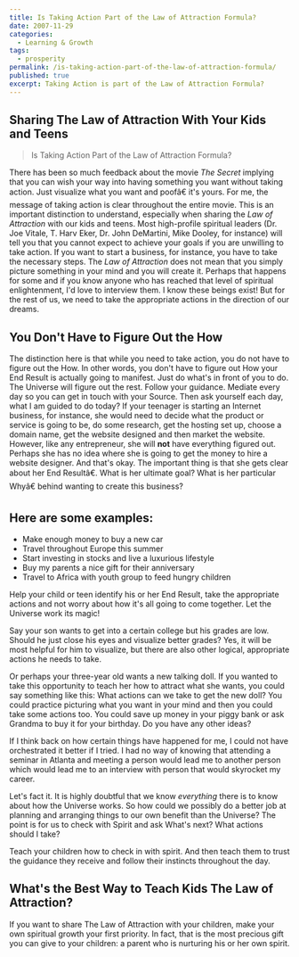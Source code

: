 ```yaml
---
title: Is Taking Action Part of the Law of Attraction Formula?
date: 2007-11-29
categories:
  - Learning & Growth
tags:
  - prosperity
permalink: /is-taking-action-part-of-the-law-of-attraction-formula/
published: true
excerpt: Taking Action is part of the Law of Attraction Formula?
---
```

## Sharing The Law of Attraction With Your Kids and Teens

> Is Taking Action Part of the Law of Attraction Formula?

There has been so much feedback about the movie *The Secret* implying that you can wish your way into having something you want without taking action. Just visualize what you want and poofâ€ it's yours.  For me, the message of taking action is clear throughout the entire movie. This is an important distinction to understand, especially when sharing the *Law of Attraction* with our kids and teens. Most high-profile spiritual leaders (Dr. Joe Vitale, T. Harv Eker, Dr. John DeMartini, Mike Dooley, for instance) will tell you that you cannot expect to achieve your goals if you are unwilling to take action. If you want to start a business, for instance, you have to take the necessary steps.  The *Law of Attraction* does not mean that you simply picture something in your mind and you will create it. Perhaps that happens for some and if you know anyone who has reached that level of spiritual enlightenment, I'd love to interview them. I know these beings exist! But for the rest of us, we need to take the appropriate actions in the direction of our dreams.

## You Don't Have to Figure Out the How

The distinction here is that while you need to take action, you do not have to figure out the How. In other words, you don't have to figure out How your End Result is actually going to manifest. Just do what's in front of you to do. The Universe will figure out the rest. Follow your guidance. Mediate every day so you can get in touch with your Source. Then ask yourself each day, what I am guided to do today? If your teenager is starting an Internet business, for instance, she would need to decide what the product or service is going to be, do some research, get the hosting set up, choose a domain name, get the website designed and then market the website. However, like any entrepreneur, she will **not** have everything figured out. Perhaps she has no idea where she is going to get the money to hire a website designer. And that's okay. The important thing is that she gets clear about her End Resultâ€. What is her ultimate goal? What is her particular Whyâ€ behind wanting to create this business?

## Here are some examples:
- Make enough money to buy a new car
- Travel throughout Europe this summer
- Start investing in stocks and live a luxurious lifestyle
- Buy my parents a nice gift for their anniversary
- Travel to Africa with youth group to feed hungry children

Help your child or teen identify his or her End Result, take the appropriate actions and not worry about how it's all going to come together. Let the Universe work its magic!

Say your son wants to get into a certain college but his grades are low. Should he just close his eyes and visualize better grades? Yes, it will be most helpful for him to visualize, but there are also other logical, appropriate actions he needs to take.

Or perhaps your three-year old wants a new talking doll. If you wanted to take this opportunity to teach her how to attract what she wants, you could say something like this: What actions can we take to get the new doll? You could practice picturing what you want in your mind and then you could take some actions too. You could save up money in your piggy bank or ask Grandma to buy it for your birthday. Do you have any other ideas?

If I think back on how certain things have happened for me, I could not have orchestrated it better if I tried. I had no way of knowing that attending a seminar in Atlanta and meeting a person would lead me to another person which would lead me to an interview with person that would skyrocket my career.

Let's fact it. It is highly doubtful that we know *everything* there is to know about how the Universe works. So how could we possibly do a better job at planning and arranging things to our own benefit than the Universe? The point is for us to check with Spirit and ask What's next? What actions should I take?

Teach your children how to check in with spirit. And then teach them to trust the guidance they receive and follow their instincts throughout the day.

## What's the Best Way to Teach Kids The Law of Attraction?

If you want to share The Law of Attraction with your children, make your own spiritual growth your first priority. In fact, that is the most precious gift you can give to your children: a parent who is nurturing his or her own spirit.